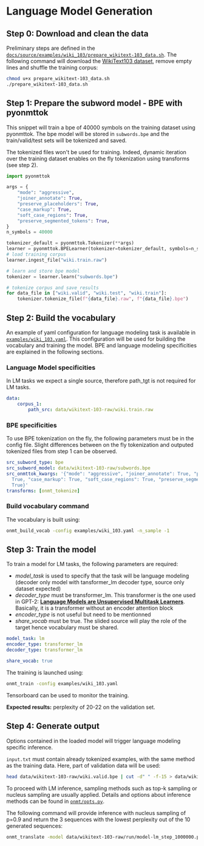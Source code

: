 # Language Model Generation


## Step 0: Download and clean the data

Preliminary steps are defined in the [`docs/source/examples/wiki_103/prepare_wikitext-103_data.sh`](https://github.com/OpenNMT/OpenNMT-py/tree/master/docs/sources/examples/wiki_103/prepare_wikitext-103_data.sh). The following command will download the [WikiText103 dataset](https://blog.einstein.ai/the-wikitext-long-term-dependency-language-modeling-dataset/), remove empty lines and shuffle the training corpus:
```bash
chmod u+x prepare_wikitext-103_data.sh
./prepare_wikitext-103_data.sh
```

## Step 1: Prepare the subword model - BPE with pyonmttok

This snippet will train a bpe of 40000 symbols on the training dataset using pyonmttok. The bpe model will be stored in `subwords.bpe` and the train/valid/test sets will be tokenized and saved.

The tokenized files won't be used for training. Indeed, dynamic iteration over the training dataset enables on the fly tokenization using transforms (see step 2).

```python
import pyonmttok

args = {
    "mode": "aggressive",
    "joiner_annotate": True,
    "preserve_placeholders": True,
    "case_markup": True,
    "soft_case_regions": True,
    "preserve_segmented_tokens": True,
}
n_symbols = 40000

tokenizer_default = pyonmttok.Tokenizer(**args)
learner = pyonmttok.BPELearner(tokenizer=tokenizer_default, symbols=n_symbols)
# load training corpus
learner.ingest_file("wiki.train.raw")

# learn and store bpe model
tokenizer = learner.learn("subwords.bpe")

# tokenize corpus and save results
for data_file in ["wiki.valid", "wiki.test", "wiki.train"]:
    tokenizer.tokenize_file(f"{data_file}.raw", f"{data_file}.bpe")
```

## Step 2: Build the vocabulary
An example of yaml configuration for language modeling task is available in [`examples/wiki_103.yaml`](https://github.com/OpenNMT/OpenNMT-py/tree/master/docs/source/examples/wiki_103/wiki_103.yaml). This configuration will be used for building the vocabulary and training the model.
BPE and language modeling specificities are explained in the following sections.

### Language Model specificities

In LM tasks we expect a single source, therefore path_tgt is not required for LM tasks.

```yaml
data:
    corpus_1:
        path_src: data/wikitext-103-raw/wiki.train.raw
```

### BPE specificities

To use BPE tokenization on the fly, the following parameters must be in the config file.
Slight differences between on the fly tokenization and outputed tokenized files from step 1 can be observed.

```yaml
src_subword_type: bpe
src_subword_model: data/wikitext-103-raw/subwords.bpe
src_onmttok_kwargs: '{"mode": "aggressive", "joiner_annotate": True, "preserve_placeholders":
  True, "case_markup": True, "soft_case_regions": True, "preserve_segmented_tokens":
  True}'
transforms: [onmt_tokenize]
```

### Build vocabulary command
The vocabulary is built using:
```bash
onmt_build_vocab -config examples/wiki_103.yaml -n_sample -1
```

## Step 3: Train the model
To train a model for LM tasks, the following parameters are required:

* *model_task* is used to specify that the task will be language modeling (decoder only model with tansformer_lm decoder type, source only dataset expected)
* *decoder_type* must be transformer_lm. This transformer is the one used in GPT-2: [**Language Models are Unsupervised Multitask Learners**](https://d4mucfpksywv.cloudfront.net/better-language-models/language_models_are_unsupervised_multitask_learners.pdf). Basically, it is a transformer without an encoder attention block
* *encoder_type* is not useful but need to be mentionned
* *share_vocab* must be true. The slided source will play the role of the target hence vocabulary must be shared. 
```yaml
model_task: lm
encoder_type: transformer_lm
decoder_type: transformer_lm

share_vocab: true
```

The training is launched using:
```bash
onmt_train -config examples/wiki_103.yaml
```
Tensorboard can be used to monitor the training.

**Expected results:** perplexity of 20-22 on the validation set.

## Step 4: Generate output
Options contained in the loaded model will trigger language modeling specific inference.

`input.txt` must contain already tokenized examples, with the same method as the training data. Here, part of validation data will be used:
```bash
head data/wikitext-103-raw/wiki.valid.bpe | cut -d" " -f-15 > data/wikitext-103-raw/lm_input.txt
```

To proceed with LM inference, sampling methods such as top-k sampling or nucleus sampling are usually applied. Details and options about inference methods can be found in [`onmt/opts.py`](https://github.com/OpenNMT/OpenNMT-py/tree/master/onmt/opts.py).

The following command will provide inference with nucleus sampling of p=0.9 and return the 3 sequences with the lowest perplexity out of the 10 generated sequences:
```bash
onmt_translate -model data/wikitext-103-raw/run/model-lm_step_1000000.pt -src data/wikitext-103-raw/lm_input.txt -output data/wikitext-103-raw/lm_pred_input.txt -verbose -n_best 3 -random_sampling_topp 0.9 -beam_size 10
```
